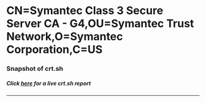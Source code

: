# CN=Symantec Class 3 Secure Server CA - G4,OU=Symantec Trust Network,O=Symantec Corporation,C=US
### Snapshot of crt.sh
##### Click [here](https://crt.sh/?serial=2E77DC51A5C6FE9C55D82A57339F984A) for a live crt.sh report

---
